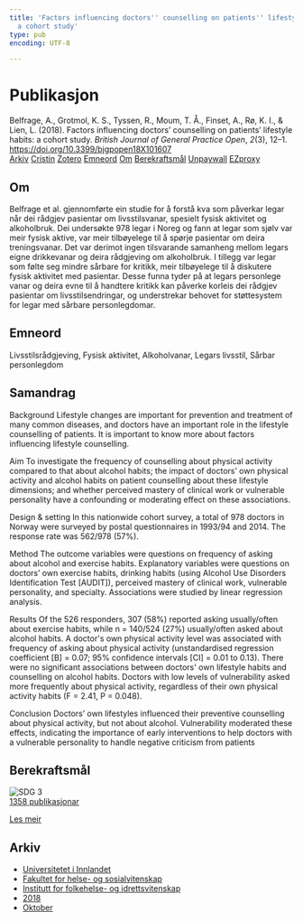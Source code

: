 ```yaml
---
title: 'Factors influencing doctors'' counselling on patients'' lifestyle habits:
  a cohort study'
type: pub
encoding: UTF-8

---
```

<h1>Publikasjon</h1>
<article id="csl-bib-container-YVK8IFYJ" class="csl-bib-container">
  <div class="csl-bib-body"> <div class="csl-entry">Belfrage, A., Grotmol, K. S., Tyssen, R., Moum, T. Å., Finset, A., Rø, K. I., &#38; Lien, L. (2018). Factors influencing doctors’ counselling on patients’ lifestyle habits: a cohort study. <i>British Journal of General Practice Open</i>, <i>2</i>(3), 12–1. <a href="https://doi.org/10.3399/bjgpopen18X101607">https://doi.org/10.3399/bjgpopen18X101607</a></div> </div>
  <div class="csl-bib-buttons">
    <a href="#taxonomy-article-YVK8IFYJ" alt="archive" class="csl-bib-button">Arkiv</a>
    <a href="https://app.cristin.no/results/show.jsf?id=1622435" alt="Cristin" class="csl-bib-button">Cristin</a>
    <a href="http://zotero.org/groups/5881554/items/YVK8IFYJ" alt="Zotero" class="csl-bib-button">Zotero</a>
    <a href="#keywords-article-YVK8IFYJ" alt="keywords" class="csl-bib-button">Emneord</a>
    <a href="#about-article-YVK8IFYJ" alt="about_pub" class="csl-bib-button">Om</a>
    <a href="#sdg-article-YVK8IFYJ" alt="sdg" class="csl-bib-button">Berekraftsmål</a>
    <a href="https://bjgpopen.org/content/bjgpoa/2/3/bjgpopen18X101607.full.pdf" alt="Unpaywall" class="csl-bib-button">Unpaywall</a>
    <a href="https://bjgpopen.org/content/bjgpoa/2/3/bjgpopen18X101607.full.pdf" alt="EZproxy" class="csl-bib-button">EZproxy</a>
  </div>
  <div id="csl-bib-meta-container-YVK8IFYJ"></div>
</article>
<div id="csl-bib-meta-YVK8IFYJ" class="csl-bib-meta">
  <article id="about-article-YVK8IFYJ" class="about_pub-article">
    <h1>Om</h1>
    Belfrage et al. gjennomførte ein studie for å forstå kva som påverkar legar når dei rådgjev pasientar om livsstilsvanar, spesielt fysisk aktivitet og alkoholbruk. Dei undersøkte 978 legar i Noreg og fann at legar som sjølv var meir fysisk aktive, var meir tilbøyelege til å spørje pasientar om deira treningsvanar. Det var derimot ingen tilsvarande samanheng mellom legars eigne drikkevanar og deira rådgjeving om alkoholbruk. I tillegg var legar som følte seg mindre sårbare for kritikk, meir tilbøyelege til å diskutere fysisk aktivitet med pasientar. Desse funna tyder på at legars personlege vanar og deira evne til å handtere kritikk kan påverke korleis dei rådgjev pasientar om livsstilsendringar, og understrekar behovet for støttesystem for legar med sårbare personlegdomar.
  </article>
  <article id="keywords-article-YVK8IFYJ" class="keywords-article">
    <h1>Emneord</h1>
    Livsstilsrådgjeving, Fysisk aktivitet, Alkoholvanar, Legars livsstil, Sårbar personlegdom
  </article>
  <article id="abstract-article-YVK8IFYJ" class="abstract-article">
    <h1>Samandrag</h1>
    Background Lifestyle changes are important for prevention and treatment of many common diseases, and doctors have an important role in the lifestyle counselling of patients. It is important to know more about factors influencing lifestyle counselling. 
 
Aim To investigate the frequency of counselling about physical activity compared to that about alcohol habits; the impact of doctors’ own physical activity and alcohol habits on patient counselling about these lifestyle dimensions; and whether perceived mastery of clinical work or vulnerable personality have a confounding or moderating effect on these associations. 
 
Design & setting In this nationwide cohort survey, a total of 978 doctors in Norway were surveyed by postal questionnaires in 1993/94 and 2014. The response rate was 562/978 (57%). 
 
Method The outcome variables were questions on frequency of asking about alcohol and exercise habits. Explanatory variables were questions on doctors’ own exercise habits, drinking habits (using Alcohol Use Disorders Identification Test [AUDIT]), perceived mastery of clinical work, vulnerable personality, and specialty. Associations were studied by linear regression analysis. 
 
Results Of the 526 responders, 307 (58%) reported asking usually/often about exercise habits, while n = 140/524 (27%) usually/often asked about alcohol habits. A doctor's own physical activity level was associated with frequency of asking about physical activity (unstandardised regression coefficient [B] = 0.07; 95% confidence intervals [CI] = 0.01 to 0.13). There were no significant associations between doctors' own lifestyle habits and counselling on alcohol habits. Doctors with low levels of vulnerability asked more frequently about physical activity, regardless of their own physical activity habits (F = 2.41, P = 0.048). 
 
Conclusion Doctors’ own lifestyles influenced their preventive counselling about physical activity, but not about alcohol. Vulnerability moderated these effects, indicating the importance of early interventions to help doctors with a vulnerable personality to handle negative criticism from patients
  </article>
  <article id="sdg-article-YVK8IFYJ" class="sdg-article">
    <h1>Berekraftsmål</h1>
    <div class="sdg-container"><div id="sdg3" class="sdg">
        <img src="{{< params subfolder >}}images/sdg/sdg03_nn.png" class="image" alt="SDG 3">
        <div class="sdg-overlay">
          <a href="{{< params subfolder >}}nn/archive/?sdg=3#archive" class="sdg-publication-count"><span>1358</span> publikasjonar</a>
          <p><a href="https://fn.no/om-fn/fns-baerekraftsmaal/god-helse-og-livskvalitet?lang=nno-NO" class="sdg-read-more">Les meir</a></p>
        </div>
      </div></div>
  </article>
  <article id="taxonomy-article-YVK8IFYJ" class="taxonomy-article">
    <h1>Arkiv</h1>
    <ul>
      <li><a href="{{< params subfolder >}}nn/archive/?key=3DCRN523">Universitetet i Innlandet</a></li>
      <li><a href="{{< params subfolder >}}nn/archive/?key=IDKFS3MX">Fakultet for helse- og sosialvitenskap</a></li>
      <li><a href="{{< params subfolder >}}nn/archive/?key=FJXE3Z8X">Institutt for folkehelse- og idrettsvitenskap</a></li>
      <li><a href="{{< params subfolder >}}nn/archive/?key=H5P87HVL">2018</a></li>
      <li><a href="{{< params subfolder >}}nn/archive/?key=2ZZMV23M">Oktober</a></li>
    </ul>
  </article>
</div>
